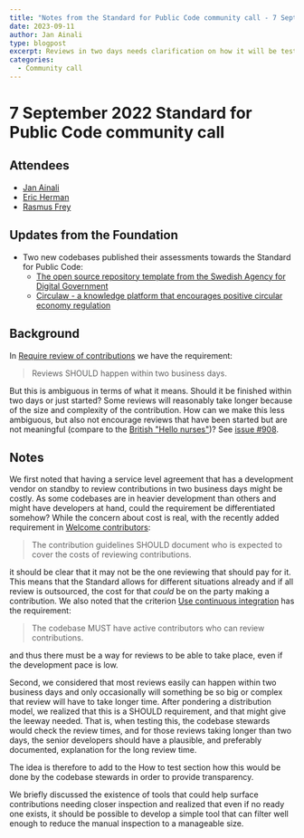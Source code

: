 ```yaml
---
title: "Notes from the Standard for Public Code community call - 7 September 2023"
date: 2023-09-11
author: Jan Ainali
type: blogpost
excerpt: Reviews in two days needs clarification on how it will be tested
categories:
  - Community call
---
```


# 7 September 2022 Standard for Public Code community call

## Attendees

* [Jan Ainali](https://publiccode.net/who-we-are/team/jan-ainali.html)
* [Eric Herman](https://publiccode.net/who-we-are/team/eric-herman.html)
* [Rasmus Frey](https://www.os2.eu/om-os2)

## Updates from the Foundation

* Two new codebases published their assessments towards the Standard for Public Code:
  * [The open source repository template from the Swedish Agency for Digital Government]( https://github.com/diggsweden/open-source-project-template/blob/main/docs/standard-for-public-code-assessment.html)
  * [Circulaw - a knowledge platform that encourages positive circular economy regulation](https://github.com/Dark-Matter-Labs/circulaw/blob/main/docs/circulaw-standard-for-public-code.html)

## Background

In [Require review of contributions](https://standard.publiccode.net/criteria/require-review-of-contributions.html) we have the requirement:

> Reviews SHOULD happen within two business days.

But this is ambiguous in terms of what it means.
Should it be finished within two days or just started?
Some reviews will reasonably take longer because of the size and complexity of the contribution.
How can we make this less ambiguous, but also not encourage reviews that have been started but are not meaningful (compare to the [British "Hello nurses"](https://www.bmj.com/content/315/7101/143.6))?
See [issue #908](https://github.com/publiccodenet/standard/issues/980).

## Notes

We first noted that having a service level agreement that has a development vendor on standby to review contributions in two business days might be costly.
As some codebases are in heavier development than others and might have developers at hand, could the requirement be differentiated somehow?
While the concern about cost is real, with the recently added requirement in [Welcome contributors](https://standard.publiccode.net/criteria/welcome-contributors.html):

> The contribution guidelines SHOULD document who is expected to cover the costs of reviewing contributions.

it should be clear that it may not be the one reviewing that should pay for it.
This means that the Standard allows for different situations already and if all review is outsourced, the cost for that *could* be on the party making a contribution.
We also noted that the criterion [Use continuous integration](https://standard.publiccode.net/criteria/use-continuous-integration.html) has the requirement:

> The codebase MUST have active contributors who can review contributions.

and thus there must be a way for reviews to be able to take place, even if the development pace is low.

Second, we considered that most reviews easily can happen within two business days and only occasionally will something be so big or complex that review will have to take longer time.
After pondering a distribution model, we realized that this is a SHOULD requirement, and that might give the leeway needed.
That is, when testing this, the codebase stewards would check the review times, and for those reviews taking longer than two days, the senior developers should have a plausible, and preferably documented, explanation for the long review time.

The idea is therefore to add to the How to test section how this would be done by the codebase stewards in order to provide transparency.

We briefly discussed the existence of tools that could help surface contributions needing closer inspection and realized that even if no ready one exists, it should be possible to develop a simple tool that can filter well enough to reduce the manual inspection to a manageable size.
